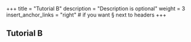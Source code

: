 +++
title = "Tutorial B"
description = "Description is optional"
weight = 3
insert_anchor_links = "right" # if you want § next to headers
+++

## Tutorial B
